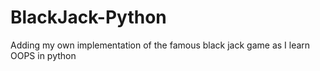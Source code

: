 # BlackJack-Python
Adding my own implementation of the famous black jack game as I learn OOPS in python
